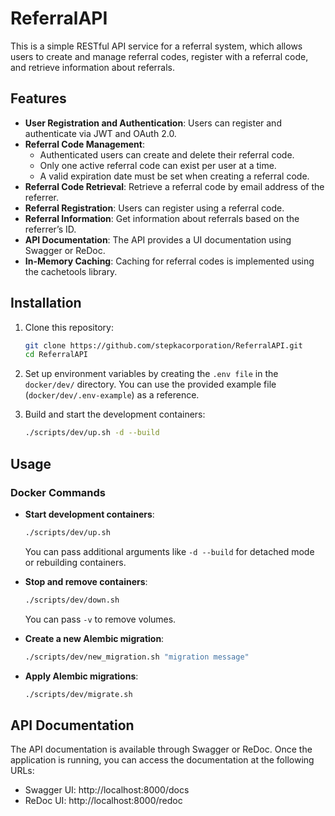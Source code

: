 # ReferralAPI

This is a simple RESTful API service for a referral system, which allows users to create and manage referral codes, register with a referral code, and retrieve information about referrals.

## Features

- **User Registration and Authentication**: Users can register and authenticate via JWT and OAuth 2.0.
- **Referral Code Management**:
   - Authenticated users can create and delete their referral code.
   - Only one active referral code can exist per user at a time.
   - A valid expiration date must be set when creating a referral code.
- **Referral Code Retrieval**: Retrieve a referral code by email address of the referrer.
- **Referral Registration**: Users can register using a referral code.
- **Referral Information**: Get information about referrals based on the referrer’s ID.
- **API Documentation**: The API provides a UI documentation using Swagger or ReDoc.
- **In-Memory Caching**: Caching for referral codes is implemented using the cachetools library.

## Installation

1. Clone this repository:

   ```bash
   git clone https://github.com/stepkacorporation/ReferralAPI.git
   cd ReferralAPI
   ```

2. Set up environment variables by creating the `.env file` in the `docker/dev/` directory. You can use the provided example file (`docker/dev/.env-example`) as a reference.

3. Build and start the development containers:

   ```bash
   ./scripts/dev/up.sh -d --build
   ```

## Usage

### Docker Commands

- **Start development containers**:

   ```bash
   ./scripts/dev/up.sh
   ``` 
   You can pass additional arguments like `-d --build` for detached mode or rebuilding containers.

- **Stop and remove containers**:

   ```bash
   ./scripts/dev/down.sh
   ``` 
   You can pass `-v` to remove volumes.

- **Create a new Alembic migration**:

   ```bash
   ./scripts/dev/new_migration.sh "migration message"
   ``` 
  
- **Apply Alembic migrations**:

   ```bash
   ./scripts/dev/migrate.sh
   ```
  
## API Documentation

The API documentation is available through Swagger or ReDoc. Once the application is running, you can access the documentation at the following URLs:

- Swagger UI: http://localhost:8000/docs
- ReDoc UI: http://localhost:8000/redoc
